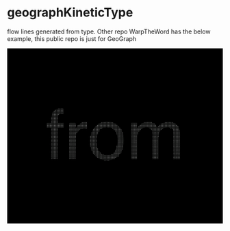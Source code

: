 # geographKineticType
flow lines generated from type. Other repo WarpTheWord has the below example, this public repo is just for GeoGraph


![fromDustToDustAnimatedWords](https://github.com/MohahaMarisa/geographKineticType/blob/master/kinetic%20type.gif)
